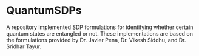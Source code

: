 # QuantumSDPs
A repository implemented SDP formulations for identifying whether certain quantum states are entangled or not. These implementations are based on the formulations provided by Dr. Javier Pena, Dr. Vikesh Siddhu, and Dr. Sridhar Tayur.
